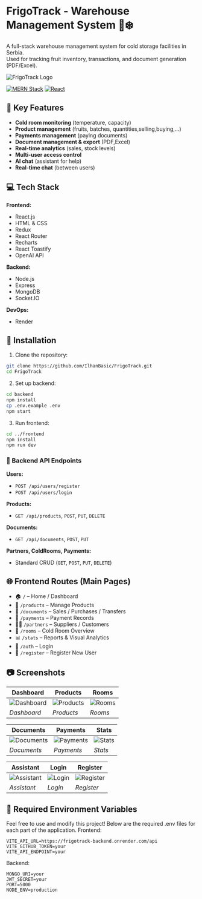 # FrigoTrack - Warehouse Management System 🍓❄️

A full-stack warehouse management system for cold storage facilities in Serbia.  
Used for tracking fruit inventory, transactions, and document generation (PDF/Excel).

![FrigoTrack Logo](https://firebasestorage.googleapis.com/v0/b/rentorabackendimages.appspot.com/o/frigotrack%2Flogo.png?alt=media&token=79f3c8d8-ddad-4903-a518-4c6e3e8fce90)
  
  [![MERN Stack](https://img.shields.io/badge/Stack-MERN-61DAFB?style=flat&logo=mongodb&logoColor=white)](https://www.mongodb.com/)
  [![React](https://img.shields.io/badge/Frontend-React-61DAFB?style=flat&logo=react&logoColor=white)](https://reactjs.org/)

</div>

## 🚀 Key Features
- **Cold room monitoring** (temperature, capacity)
- **Product management** (fruits, batches, quantities,selling,buying,...)
- **Payments management** (paying documents)
- **Document management & export** (PDF,Excel)
- **Real-time analytics** (sales, stock levels)
- **Multi-user access control**
- **AI chat** (assistant for help)
- **Real-time chat** (between users)
## 💻 Tech Stack
**Frontend:**  
- React.js
- HTML & CSS  
- Redux  
- React Router  
- Recharts  
- React Toastify  
- OpenAI API  


**Backend:**  
- Node.js  
- Express  
- MongoDB  
- Socket.IO  

**DevOps:**  
- Render


## 🔧 Installation
1. Clone the repository:
```bash
git clone https://github.com/IlhanBasic/FrigoTrack.git
cd FrigoTrack
```
2. Set up backend:
```bash
cd backend
npm install
cp .env.example .env
npm start
```
3. Run frontend:
```bash
cd ../frontend
npm install
npm run dev
```
### 📡 Backend API Endpoints

**Users:**  
- `POST /api/users/register`  
- `POST /api/users/login`  

**Products:**  
- `GET /api/products`, `POST`, `PUT`, `DELETE`

**Documents:**  
- `GET /api/documents`, `POST`, `PUT`

**Partners, ColdRooms, Payments:**  
- Standard CRUD (`GET`, `POST`, `PUT`, `DELETE`)

## 🌐 Frontend Routes (Main Pages)

- 🏠 `/` – Home / Dashboard  
- 🍓 `/products` – Manage Products  
- 📄 `/documents` – Sales / Purchases / Transfers  
- 💸 `/payments` – Payment Records  
- 🧑‍🌾 `/partners` – Suppliers / Customers  
- 🧊 `/rooms` – Cold Room Overview  
- 📊 `/stats` – Reports & Visual Analytics  
- 🔐 `/auth` – Login  
- 📝 `/register` – Register New User  

## 📷 Screenshots

| Dashboard | Products | Rooms |
|-----------|----------|-------|
| ![Dashboard](https://firebasestorage.googleapis.com/v0/b/rentorabackendimages.appspot.com/o/frigotrack%2Fhome.png?alt=media&token=c949cdec-b602-46e3-80bb-b670a6c750a2) | ![Products](https://firebasestorage.googleapis.com/v0/b/rentorabackendimages.appspot.com/o/frigotrack%2Fproducts.png?alt=media&token=b382b869-e08d-4198-82f4-01e270a5b432) | ![Rooms](https://firebasestorage.googleapis.com/v0/b/rentorabackendimages.appspot.com/o/frigotrack%2Frooms.png?alt=media&token=5a78bb08-5b1e-4dab-a3e7-d5e8291373be) |
| *Dashboard* | *Products* | *Rooms* |

| Documents | Payments | Stats |
|-----------|----------|-------|
| ![Documents](https://firebasestorage.googleapis.com/v0/b/rentorabackendimages.appspot.com/o/frigotrack%2Fdocuments.png?alt=media&token=83687c5c-820e-443b-ae02-0bccf971c0ca) | ![Payments](https://firebasestorage.googleapis.com/v0/b/rentorabackendimages.appspot.com/o/frigotrack%2Fpayments.png?alt=media&token=c3f2957b-fcb9-4cc5-bbdc-85921d69d6a9) | ![Stats](https://firebasestorage.googleapis.com/v0/b/rentorabackendimages.appspot.com/o/frigotrack%2Fstats.png?alt=media&token=f78c7f7c-1ac3-4f6f-b098-9c0f44f9d58e) |
| *Documents* | *Payments* | *Stats* |

| Assistant | Login | Register |
|-----------|--------|----------|
| ![Assistant](https://firebasestorage.googleapis.com/v0/b/rentorabackendimages.appspot.com/o/frigotrack%2Fassistent.png?alt=media&token=a9eced62-e7ce-4ee3-822f-683382848532) | ![Login](https://firebasestorage.googleapis.com/v0/b/rentorabackendimages.appspot.com/o/frigotrack%2Flogin.png?alt=media&token=97cae093-c766-4fc4-be6f-408bb03a5c8a) | ![Register](https://firebasestorage.googleapis.com/v0/b/rentorabackendimages.appspot.com/o/frigotrack%2Fregister.png?alt=media&token=df1d2724-3e8e-4ba5-8a3d-f1d5cccce5c3) |
| *Assistant* | *Login* | *Register* |
## 📄 Required Environment Variables
Feel free to use and modify this project! Below are the required .env files for each part of the application.
Frontend:
```env
VITE_API_URL=https://frigotrack-backend.onrender.com/api
VITE_GITHUB_TOKEN=your
VITE_API_ENDPOINT=your
```
Backend:
```env
MONGO_URI=your
JWT_SECRET=your
PORT=5000
NODE_ENV=production
```
